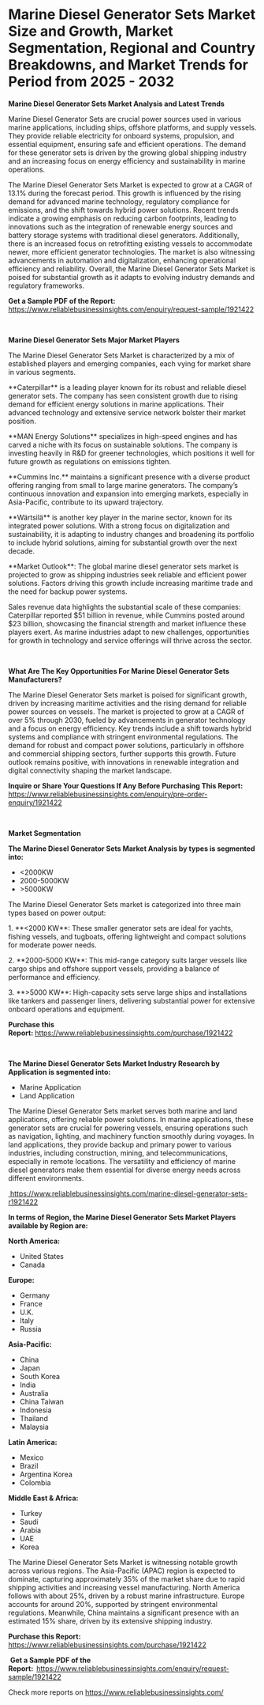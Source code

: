 <p><h1>Marine Diesel Generator Sets Market Size and Growth, Market Segmentation, Regional and Country Breakdowns, and Market Trends for Period from 2025 -  2032</h1></p><p><strong>Marine Diesel Generator Sets Market Analysis and Latest Trends</strong></p>
<p><p>Marine Diesel Generator Sets are crucial power sources used in various marine applications, including ships, offshore platforms, and supply vessels. They provide reliable electricity for onboard systems, propulsion, and essential equipment, ensuring safe and efficient operations. The demand for these generator sets is driven by the growing global shipping industry and an increasing focus on energy efficiency and sustainability in marine operations.</p><p>The Marine Diesel Generator Sets Market is expected to grow at a CAGR of 13.1% during the forecast period. This growth is influenced by the rising demand for advanced marine technology, regulatory compliance for emissions, and the shift towards hybrid power solutions. Recent trends indicate a growing emphasis on reducing carbon footprints, leading to innovations such as the integration of renewable energy sources and battery storage systems with traditional diesel generators. Additionally, there is an increased focus on retrofitting existing vessels to accommodate newer, more efficient generator technologies. The market is also witnessing advancements in automation and digitalization, enhancing operational efficiency and reliability. Overall, the Marine Diesel Generator Sets Market is poised for substantial growth as it adapts to evolving industry demands and regulatory frameworks.</p></p>
<p><strong>Get a Sample PDF of the Report:&nbsp;</strong> <a href="https://www.reliablebusinessinsights.com/enquiry/request-sample/1921422?utm_campaign=3133&utm_medium=2&utm_source=Github&utm_content=ia&utm_term=10042025&utm_id=marine-diesel-generator-sets">https://www.reliablebusinessinsights.com/enquiry/request-sample/1921422</a></p>
<p>&nbsp;</p>
<p><strong>Marine Diesel Generator Sets Major Market Players</strong></p>
<p><p>The Marine Diesel Generator Sets Market is characterized by a mix of established players and emerging companies, each vying for market share in various segments. </p><p>**Caterpillar** is a leading player known for its robust and reliable diesel generator sets. The company has seen consistent growth due to rising demand for efficient energy solutions in marine applications. Their advanced technology and extensive service network bolster their market position.</p><p>**MAN Energy Solutions** specializes in high-speed engines and has carved a niche with its focus on sustainable solutions. The company is investing heavily in R&D for greener technologies, which positions it well for future growth as regulations on emissions tighten.</p><p>**Cummins Inc.** maintains a significant presence with a diverse product offering ranging from small to large marine generators. The company’s continuous innovation and expansion into emerging markets, especially in Asia-Pacific, contribute to its upward trajectory.</p><p>**Wärtsilä** is another key player in the marine sector, known for its integrated power solutions. With a strong focus on digitalization and sustainability, it is adapting to industry changes and broadening its portfolio to include hybrid solutions, aiming for substantial growth over the next decade.</p><p>**Market Outlook**: The global marine diesel generator sets market is projected to grow as shipping industries seek reliable and efficient power solutions. Factors driving this growth include increasing maritime trade and the need for backup power systems. </p><p>Sales revenue data highlights the substantial scale of these companies: Caterpillar reported $51 billion in revenue, while Cummins posted around $23 billion, showcasing the financial strength and market influence these players exert. As marine industries adapt to new challenges, opportunities for growth in technology and service offerings will thrive across the sector.</p></p>
<p>&nbsp;</p>
<p><strong>What Are The Key Opportunities For Marine Diesel Generator Sets Manufacturers?</strong></p>
<p><p>The Marine Diesel Generator Sets market is poised for significant growth, driven by increasing maritime activities and the rising demand for reliable power sources on vessels. The market is projected to grow at a CAGR of over 5% through 2030, fueled by advancements in generator technology and a focus on energy efficiency. Key trends include a shift towards hybrid systems and compliance with stringent environmental regulations. The demand for robust and compact power solutions, particularly in offshore and commercial shipping sectors, further supports this growth. Future outlook remains positive, with innovations in renewable integration and digital connectivity shaping the market landscape.</p></p>
<p><strong>Inquire or Share Your Questions If Any Before Purchasing This Report:</strong> <a href="https://www.reliablebusinessinsights.com/enquiry/pre-order-enquiry/1921422?utm_campaign=3133&utm_medium=2&utm_source=Github&utm_content=ia&utm_term=10042025&utm_id=marine-diesel-generator-sets">https://www.reliablebusinessinsights.com/enquiry/pre-order-enquiry/1921422</a></p>
<p>&nbsp;</p>
<p><strong>Market Segmentation</strong></p>
<p><strong>The Marine Diesel Generator Sets Market Analysis by types is segmented into:</strong></p>
<p><ul><li><2000KW</li><li>2000-5000KW</li><li>>5000KW</li></ul></p>
<p><p>The Marine Diesel Generator Sets market is categorized into three main types based on power output: </p><p>1. **<2000 KW**: These smaller generator sets are ideal for yachts, fishing vessels, and tugboats, offering lightweight and compact solutions for moderate power needs.</p><p>2. **2000-5000 KW**: This mid-range category suits larger vessels like cargo ships and offshore support vessels, providing a balance of performance and efficiency.</p><p>3. **>5000 KW**: High-capacity sets serve large ships and installations like tankers and passenger liners, delivering substantial power for extensive onboard operations and equipment.</p></p>
<p><strong>Purchase this Report:&nbsp;</strong><a href="https://www.reliablebusinessinsights.com/purchase/1921422?utm_campaign=3133&utm_medium=2&utm_source=Github&utm_content=ia&utm_term=10042025&utm_id=marine-diesel-generator-sets">https://www.reliablebusinessinsights.com/purchase/1921422</a></p>
<p>&nbsp;</p>
<p><strong>The Marine Diesel Generator Sets Market Industry Research by Application is segmented into:</strong></p>
<p><ul><li>Marine Application</li><li>Land Application</li></ul></p>
<p><p>The Marine Diesel Generator Sets market serves both marine and land applications, offering reliable power solutions. In marine applications, these generator sets are crucial for powering vessels, ensuring operations such as navigation, lighting, and machinery function smoothly during voyages. In land applications, they provide backup and primary power to various industries, including construction, mining, and telecommunications, especially in remote locations. The versatility and efficiency of marine diesel generators make them essential for diverse energy needs across different environments.</p></p>
<p><a href="https://www.reliablebusinessinsights.com/marine-diesel-generator-sets-r1921422?utm_campaign=3133&utm_medium=2&utm_source=Github&utm_content=ia&utm_term=10042025&utm_id=marine-diesel-generator-sets">&nbsp;https://www.reliablebusinessinsights.com/marine-diesel-generator-sets-r1921422</a></p>
<p><strong>In terms of Region, the Marine Diesel Generator Sets Market Players available by Region are:</strong></p>
<p>
    <p> <strong> North America: </strong>
        <ul>
            <li>United States</li>
            <li>Canada</li>
        </ul>
        </p> 
    <p> <strong> Europe: </strong>
        <ul>
            <li>Germany</li>
            <li>France</li>
            <li>U.K.</li>
            <li>Italy</li>
            <li>Russia</li>
        </ul>
        </p> 
    <p> <strong> Asia-Pacific: </strong>
        <ul>
            <li>China</li>
            <li>Japan</li>
            <li>South Korea</li>
            <li>India</li>
            <li>Australia</li>
            <li>China Taiwan</li>
            <li>Indonesia</li>
            <li>Thailand</li>
            <li>Malaysia</li>
        </ul>
        </p> 
    <p> <strong> Latin America: </strong>
        <ul>
            <li>Mexico</li>
            <li>Brazil</li>
            <li>Argentina Korea</li>
            <li>Colombia</li>
        </ul>
        </p> 
    <p> <strong> Middle East & Africa: </strong>
        <ul>
            <li>Turkey</li>
            <li>Saudi</li>
            <li>Arabia</li>
            <li>UAE</li>
            <li>Korea</li>
        </ul>
    </p>
    </p>
<p><p>The Marine Diesel Generator Sets Market is witnessing notable growth across various regions. The Asia-Pacific (APAC) region is expected to dominate, capturing approximately 35% of the market share due to rapid shipping activities and increasing vessel manufacturing. North America follows with about 25%, driven by a robust marine infrastructure. Europe accounts for around 20%, supported by stringent environmental regulations. Meanwhile, China maintains a significant presence with an estimated 15% share, driven by its extensive shipping industry.</p></p>
<p><strong>Purchase this Report: </strong><a href="https://www.reliablebusinessinsights.com/purchase/1921422?utm_campaign=3133&utm_medium=2&utm_source=Github&utm_content=ia&utm_term=10042025&utm_id=marine-diesel-generator-sets">https://www.reliablebusinessinsights.com/purchase/1921422</a></p>
<p>&nbsp;<strong>Get a Sample PDF of the Report:&nbsp;&nbsp;</strong><a href="https://www.reliablebusinessinsights.com/enquiry/request-sample/1921422?utm_campaign=3133&utm_medium=2&utm_source=Github&utm_content=ia&utm_term=10042025&utm_id=marine-diesel-generator-sets">https://www.reliablebusinessinsights.com/enquiry/request-sample/1921422</a></p>
<p><strong></strong></p>
<p>Check more reports on <a href="https://www.reliablebusinessinsights.com/?utm_campaign=3133&utm_medium=2&utm_source=Github&utm_content=ia&utm_term=10042025&utm_id=marine-diesel-generator-sets">https://www.reliablebusinessinsights.com/</a></p>